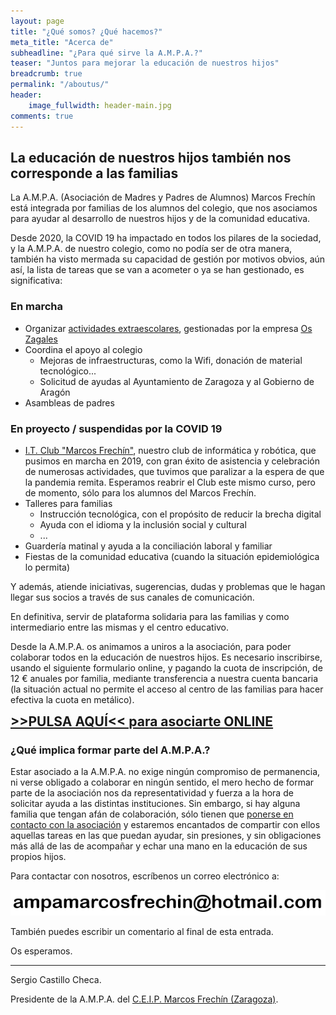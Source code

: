```yaml
---
layout: page
title: "¿Qué somos? ¿Qué hacemos?"
meta_title: "Acerca de"
subheadline: "¿Para qué sirve la A.M.P.A.?"
teaser: "Juntos para mejorar la educación de nuestros hijos"
breadcrumb: true
permalink: "/aboutus/"
header:
    image_fullwidth: header-main.jpg
comments: true
---
```

<!--more-->
<style>
    .high-visibility {
        font-size: 1.5em;
        border: 1px;
        border-radius: 2px;
        text-align: center;
    }
</style>

## La educación de nuestros hijos también nos corresponde a las familias

La A.M.P.A. (Asociación de Madres y Padres de Alumnos) Marcos Frechín está integrada por familias de los alumnos del colegio, que nos asociamos para ayudar al desarrollo de nuestros hijos y de la comunidad educativa.

Desde 2020, la COVID 19 ha impactado en todos los pilares de la sociedad, y la A.M.P.A. de nuestro colegio, como no podía ser de otra manera, también ha visto mermada su capacidad de gestión por motivos obvios, aún así, la lista de tareas que se van a acometer o ya se han gestionado, es significativa:

### En marcha

- Organizar [actividades extraescolares](/actividades/actividades2122), gestionadas por la empresa <a href="https://oszagales.com/" target="_blank">Os Zagales</a>
- Coordina el apoyo al colegio
  - Mejoras de infraestructuras, como la Wifi, donación de material tecnológico...
  - Solicitud de ayudas al Ayuntamiento de Zaragoza y al Gobierno de Aragón
- Asambleas de padres

### En proyecto / suspendidas por la COVID 19

- <a href="https://itclub.marcosfrechin.es/" target="_blank">I.T. Club "Marcos Frechín"</a>, nuestro club de informática y robótica, que pusimos en marcha en 2019, con gran éxito de asistencia y celebración de numerosas actividades, que tuvimos que paralizar a la espera de que la pandemia remita. Esperamos reabrir el Club este mismo curso, pero de momento, sólo para los alumnos del Marcos Frechín.
- Talleres para familias
  - Instrucción tecnológica, con el propósito de reducir la brecha digital
  - Ayuda con el idioma y la inclusión social y cultural
  - ...
- Guardería matinal y ayuda a la conciliación laboral y familiar
- Fiestas de la comunidad educativa (cuando la situación epidemiológica lo permita)

Y además, atiende iniciativas, sugerencias, dudas y problemas que le hagan llegar sus socios a través de sus canales de comunicación.

En definitiva, servir de plataforma solidaria para las familias y como intermediario entre las mismas y el centro educativo.

Desde la A.M.P.A. os animamos a uniros a la asociación, para poder colaborar todos en la educación de nuestros hijos. Es necesario inscribirse, usando el siguiente formulario online, y pagando la cuota de inscripción, de 12 € anuales por familia, mediante transferencia a nuestra cuenta bancaria (la situación actual no permite el acceso al centro de las familias para hacer efectiva la cuota en metálico).

**<a href="https://forms.gle/KxVE1c1tiFNN5abQA" target="_blank" class="high-visibility">>>PULSA AQUÍ<< para asociarte ONLINE</a>**

### ¿Qué implica formar parte del A.M.P.A.?

Estar asociado a la A.M.P.A. no exige ningún compromiso de permanencia, ni verse obligado a colaborar en ningún sentido, el mero hecho de formar parte de la asociación nos da representatividad y fuerza a la hora de solicitar ayuda a las distintas instituciones. Sin embargo, si hay alguna familia que tengan afán de colaboración, sólo tienen que [ponerse en contacto con la asociación](/contact) y estaremos encantados de compartir con ellos aquellas tareas en las que puedan ayudar, sin presiones, y sin obligaciones más allá de las de acompañar y echar una mano en la educación de sus propios hijos.

Para contactar con nosotros, escríbenos un correo electrónico a:

[![Nuestra dirección de email](/images/email.png "Nuestra dirección de email")](mailto:ampamarcosfrechin@hotmail.com)

También puedes escribir un comentario al final de esta entrada.

Os esperamos.

--------------------------------
Sergio Castillo Checa.

Presidente de la A.M.P.A. del <a href="http://ceipmarcosfrechin.catedu.es/" target="_blank">C.E.I.P. Marcos Frechín (Zaragoza)</a>.
